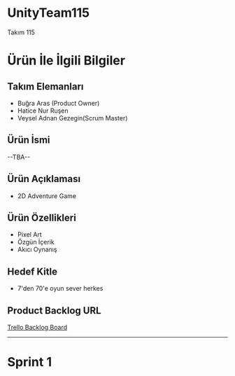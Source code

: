 # UnityTeam115

Takım 115

# Ürün İle İlgili Bilgiler

## Takım Elemanları

- Buğra Aras (Product Owner)
- Hatice Nur Ruşen
- Veysel Adnan Gezegin(Scrum Master)

## Ürün İsmi

--TBA--

## Ürün Açıklaması

- 2D Adventure Game

## Ürün Özellikleri

- Pixel Art
- Özgün İçerik
- Akıcı Oynanış

## Hedef Kitle

- 7'den 70'e oyun sever herkes

## Product Backlog URL

[Trello Backlog Board](https://trello.com/invite/b/c870uJAK/e9aaf0897f155edd7995e583844fb34c/development)

---

# Sprint 1
